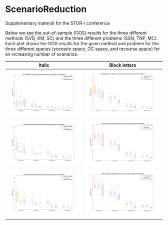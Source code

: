 # ScenarioReduction
Supplementary material for the STOR-i conference

Below we see the out-of-sample (OOS) results for the three different methods (SVD, KM, SC) and the three different problems (SSN, TNP, MC). Each plot shows the OOS results for the given method and problem for the three different spaces (scenario space, OC space, and recourse space) for an increasing number of scenarios.

| Italic             |  Block letters |
:-------------------------:|:-------------------------:
![](plots/OOSResults_SVD_SSN.png)  |  ![](plots/OOSResults_SVD_TNP.png)
![](plots/OOSResults_KM_SSN.png)  |  ![](plots/OOSResults_KM_TNP.png)
![](plots/OOSResults_KM_SSN.png)  |  ![](plots/OOSResults_KM_TNP.png)
